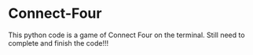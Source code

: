 # Connect-Four
This python code is a game of Connect Four on the terminal. 
Still need to complete and finish the code!!!

